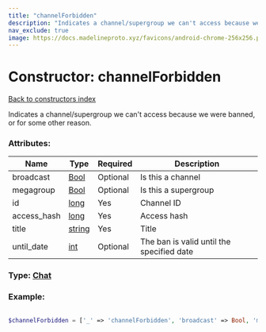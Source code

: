 ```yaml
---
title: "channelForbidden"
description: "Indicates a channel/supergroup we can't access because we were banned, or for some other reason."
nav_exclude: true
image: https://docs.madelineproto.xyz/favicons/android-chrome-256x256.png
---
```

# Constructor: channelForbidden  
[Back to constructors index](/API_docs/constructors/index.html)



Indicates a channel/supergroup we can't access because we were banned, or for some other reason.

### Attributes:

| Name     |    Type       | Required | Description |
|----------|---------------|----------|-------------|
|broadcast|[Bool](/API_docs/types/Bool.html) | Optional|Is this a channel|
|megagroup|[Bool](/API_docs/types/Bool.html) | Optional|Is this a supergroup|
|id|[long](/API_docs/types/long.html) | Yes|Channel ID|
|access\_hash|[long](/API_docs/types/long.html) | Yes|Access hash|
|title|[string](/API_docs/types/string.html) | Yes|Title|
|until\_date|[int](/API_docs/types/int.html) | Optional|The ban is valid until the specified date|



### Type: [Chat](/API_docs/types/Chat.html)


### Example:

```php

$channelForbidden = ['_' => 'channelForbidden', 'broadcast' => Bool, 'megagroup' => Bool, 'id' => long, 'access_hash' => long, 'title' => 'string', 'until_date' => int];
```  
